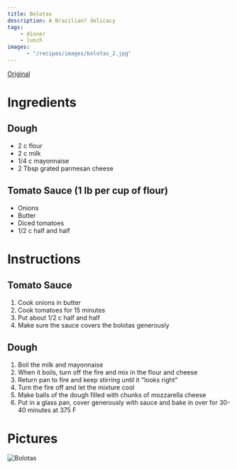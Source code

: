 ```yaml
---
title: Bolotas
description: A Brazilian? delicacy
tags:
    - dinner
    - lunch
images:
      - "/recipes/images/bolotas_2.jpg"
---
```


[Original](../images/bolotas.jpg)

# Ingredients

## Dough
* 2 c flour
* 2 c milk
* 1/4 c mayonnaise
* 2 Tbsp grated parmesan cheese

## Tomato Sauce (1 lb per cup of flour)
* Onions
* Butter
* Diced tomatoes
* 1/2 c half and half

# Instructions

## Tomato Sauce
1. Cook onions in butter
2. Cook tomatoes for 15 minutes
3. Put about 1/2 c half and half
4. Make sure the sauce covers the bolotas generously 

## Dough
1. Boil the milk and mayonnaise
2. When it boils, turn off the fire and mix in the flour and cheese
3. Return pan to fire and keep stirring until it "looks right"
4. Turn the fire off and let the mixture cool
5. Make balls of the dough filled with chunks of mozzarella cheese
6. Put in a glass pan, cover generously with sauce and bake in over for 30-40 minutes at 375 F

# Pictures

![Bolotas](../images/bolotas_2.jpg)